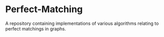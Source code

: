 # Perfect-Matching

A repository containing implementations of various algorithms relating to perfect matchings in graphs.
